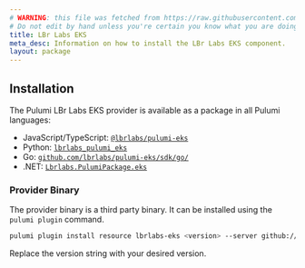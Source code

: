```yaml
---
# WARNING: this file was fetched from https://raw.githubusercontent.com/lbrlabs/pulumi-lbrlabs-eks/v1.3.4/docs/installation-configuration.md
# Do not edit by hand unless you're certain you know what you are doing!
title: LBr Labs EKS
meta_desc: Information on how to install the LBr Labs EKS component.
layout: package
---
```


## Installation

The Pulumi LBr Labs EKS provider is available as a package in all Pulumi languages:

* JavaScript/TypeScript: [`@lbrlabs/pulumi-eks`](https://www.npmjs.com/package/@lbrlabs/pulumi-eks)
* Python: [`lbrlabs_pulumi_eks`](https://pypi.org/project/lbrlabs-pulumi-eks/)
* Go: [`github.com/lbrlabs/pulumi-eks/sdk/go/`](https://pkg.go.dev/github.com/lbrlabs/pulumi-lbrlabs-eks/sdk/go/eks)
* .NET: [`Lbrlabs.PulumiPackage.eks`](https://www.nuget.org/packages/Lbrlabs.PulumiPackage.Eks)

### Provider Binary

The provider binary is a third party binary. It can be installed using the `pulumi plugin` command.

```bash
pulumi plugin install resource lbrlabs-eks <version> --server github://api.github.com/lbrlabs
```

Replace the version string with your desired version.

